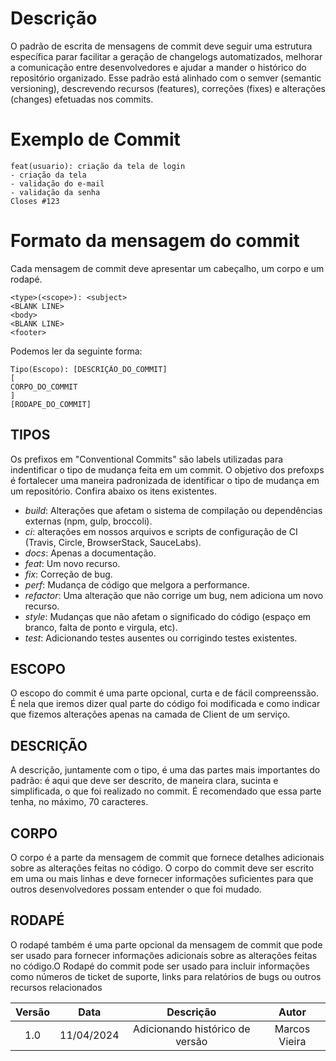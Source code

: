 # Descrição

O padrão de escrita de mensagens de commit deve seguir uma estrutura específica parar facilitar a geração de changelogs automatizados, melhorar a comunicação entre desenvolvedores e ajudar a mander o histórico do repositório organizado. Esse padrão está alinhado com o semver (semantic versioning), descrevendo recursos (features), correções (fixes) e alterações (changes) efetuadas nos commits.

# Exemplo de Commit
```
feat(usuario): criação da tela de login
- criação da tela
- validação do e-mail
- validação da senha
Closes #123
```

# Formato da mensagem do commit

Cada mensagem de commit deve apresentar um cabeçalho, um corpo e um rodapé. 

```
<type>(<scope>): <subject>
<BLANK LINE>
<body>
<BLANK LINE>
<footer>
```
Podemos ler da seguinte forma:
```
Tipo(Escopo): [DESCRIÇÃO_DO_COMMIT]
[
CORPO_DO_COMMIT
]
[RODAPE_DO_COMMIT]
```
## TIPOS

Os prefixos em "Conventional Commits" são labels utilizadas para indentificar o tipo de mudança feita em um commit. O objetivo dos prefoxps é fortalecer uma maneira padronizada de identificar o tipo de mudança em um repositório. Confira abaixo os itens existentes. 

* *build*: Alterações que afetam o sistema de compilação ou dependências externas (npm, gulp, broccoli).
* *ci*: alterações em nossos arquivos e scripts de configuração de CI (Travis, Circle, BrowserStack, SauceLabs).
* *docs*: Apenas a documentação.
* *feat*: Um novo recurso.
* *fix*: Correção de bug.
* *perf*: Mudança de código que melgora a performance.
* *refactor*: Uma alteração que não corrige um bug, nem adiciona um novo recurso.
* *style*: Mudanças que não afetam o significado do código (espaço em branco, falta de ponto e virgula, etc).
* *test*: Adicionando testes ausentes ou corrigindo testes existentes.

## ESCOPO

O escopo do commit é uma parte opcional, curta e de fácil compreenssão. É nela que iremos dizer qual parte do código foi modificada e como indicar que fizemos alterações apenas na camada de Client de um serviço.

## DESCRIÇÃO

A descrição, juntamente com o tipo, é uma das partes mais importantes do padrão: é aqui que deve ser descrito, de maneira clara, sucinta e simplificada, o que foi realizado no commit. É recomendado que essa parte tenha, no máximo, 70 caracteres.

## CORPO

O corpo é a parte da mensagem de commit que fornece detalhes adicionais sobre as alterações feitas no código. O corpo do commit deve ser escrito em uma ou mais linhas e deve fornecer informações suficientes para que outros desenvolvedores possam entender o que foi mudado.

## RODAPÉ

O rodapé também é uma parte opcional da mensagem de commit que pode ser usado para fornecer informações adicionais sobre as alterações feitas no código.O Rodapé do commit pode ser usado para incluir informações como números de ticket de suporte, links para relatórios de bugs ou outros recursos relacionados

| Versão |    Data    |                    Descrição                    |     Autor    |
|:------:|:----------:|:-----------------------------------------------:|:------------:|
|  1.0   | 11/04/2024 | Adicionando histórico de versão                 | Marcos Vieira|